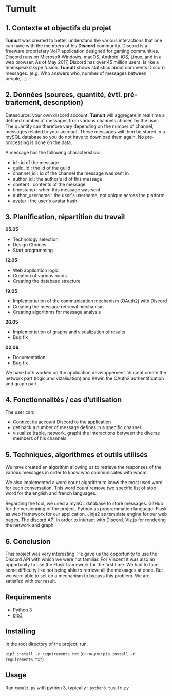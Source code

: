 # Tumult

## 1. Contexte et objectifs du projet
**Tumult** was created to better understand the various interactions that one can have with the members of his **Discord** community. Discord is a freeware proprietary VoIP application designed for gaming communities. Discord runs on Microsoft Windows, macOS, Android, iOS, Linux, and in a web browser. As of May 2017, Discord has over 45 million users. Is like a teamspeak/skype fusion. **Tumult** shows statistics about comments Discord messages. (e.g. Who answers who, number of messages between people,...)

## 2. Données (sources, quantité, évtl. pré-traitement, description)
Datasource: your own discord account. **Tumult** will aggregate in real time a defined number of messages from various channels chosen by the user. The quantity can therefore vary depending on the number of channel, messages related to your account. These messages will then be stored in a mySQL database so you do not have to download them again. No pre-processing is done on the data.

A message has the following characteristics:
* id : id of the message
* guild_id : the id of the guild
* channel_id : id of the channel the message was sent in
* author_id : the author's id of this message 
* content : contents of the message
* timestamp : when this message was sent
* author_username : the user's username, not unique across the platform
* avatar : the user's avatar hash

## 3. Planification, répartition du travail
**05.05**
* Technology selection
* Design Choices
* Start programming

**12.05**
* Web application logic
* Creation of various roads
* Creating the database structure

**19.05**
* Implementation of the communication mechanism (OAuth2) with Discord
* Creating the message retrieval mechanism
* Creating algorithms for message analysis

**26.05**
* Implementation of graphs and visualization of results
* Bug fix
 
**02.06**
* Documentation
* Bug fix

We have both worked on the application developpement. Vincent create the network part (logic and vizalisation) and Kewin the OAuth2 authentification and graph part. 

## 4. Fonctionnalités / cas d’utilisation
The user can:
* Connect its account Discord to the application 
* get back a number of message defines in a specific channel.
* visualize (table, network, graph) the interactions between the diverse members of his channels.


## 5. Techniques, algorithmes et outils utilisés
We have created an algorithm allowing us to retrieve the responses of the various messages in order to know who communicates with whom.

We also implemented a word count algorithm to know the most used word for each conversation. This word count remove two specific list of stop word for the english and french languages.

Regarding the tool, we used a mySQL database to store messages. GitHub for the versionning of the project. Python as programmation language. Flask as web framework for our application. Jinja2 as template engine for our web pages. The discord API in order to interact with Discord. Viz.js for rendering the network and graph.

## 6. Conclusion
This project was very interesting. He gave us the opportunity to use the Discord API with which we were not familiar. For Vincent it was also an opportunity to use the Flask framework for the first time. We had to face some difficulty like not being able to retrieve all the messages at once. But we were able to set up a mechanism to bypass this problem. We are satisfied with our result.



## Requirements

- [Python 3](https://www.python.org/)
- [pip3](https://pip.pypa.io/en/stable/installing/)

## Installing

In the root directory of the project, run

``pip3 install -r requirements.txt`` (or maybe ``pip install -r requirements.txt``)

## Usage

Run `tumult.py` with python 3, typically : `python3 tumult.py`
